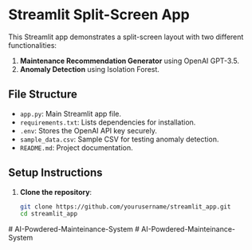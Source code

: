 # Streamlit Split-Screen App

This Streamlit app demonstrates a split-screen layout with two different functionalities:
1. **Maintenance Recommendation Generator** using OpenAI GPT-3.5.
2. **Anomaly Detection** using Isolation Forest.

## File Structure
- `app.py`: Main Streamlit app file.
- `requirements.txt`: Lists dependencies for installation.
- `.env`: Stores the OpenAI API key securely.
- `sample_data.csv`: Sample CSV for testing anomaly detection.
- `README.md`: Project documentation.

## Setup Instructions

1. **Clone the repository**:
   ```bash
   git clone https://github.com/yourusername/streamlit_app.git
   cd streamlit_app
   ```
   
#   A I - P o w d e r e d - M a i n t e i n a n c e - S y s t e m  
 #   A I - P o w d e r e d - M a i n t e i n a n c e - S y s t e m  
 
